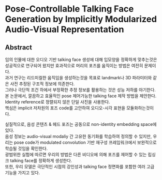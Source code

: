 # Pose-Controllable Talking Face Generation by Implicitly Modularized Audio-Visual Representation
## Abstract
임의 인물에 대한 오디오 기반 talking face 생성에 대해 입모양을 정확하게 맞추는것은 성공적으로 연구되어 왔지만 효과적으로 머리의 포즈를 움직이는 방법은 여전히 문제이다.  
과거 연구는 리드미컬한 움직임을 생성하는것을 목표로 landmark나 3D 파라미터와 같은 사전 추정된 구조적 정보에 의존한다.  
그러나 극단적 조건 하에서 부정확한 추정 정보를 활용하는 것은 성능 저하를 야기한다.  
본 논문에서, 깔끔하고 효율적인 pose 제어가능한 talking face 제작 방법을 제안한다.  
Identity reference로 정렬되지 않은 단일 사진을 사용한다.  
핵심은 implicit 저차원의 포즈 code를 고안하여 오디오-시각 표현을 모듈화하는것이다.  

실질적으로, 음성 콘텐츠 & 헤드 포즈는 공동으로 non-identity embedding space에 있다.  
음성 정보는 audio-visual modaliy 간 고유한 동기화를 학습하여 정의할 수 있지만, 우리는 pose code가 modulated convolution 기반 재구성 프레임워크에서 보완적으로 학습될 것임을 확인한다.  
광범위한 실험에 따르면 우리의 방법은 다른 비디오에 의해 포즈를 제어할 수 있는 립싱크 talking face를 정확하게 생성한다.  
또한, 우리 모델은 극단적인 시점의 강인성과 talking face 정면화를 포함한 여러 고급 기능을 가지고 있다.  

